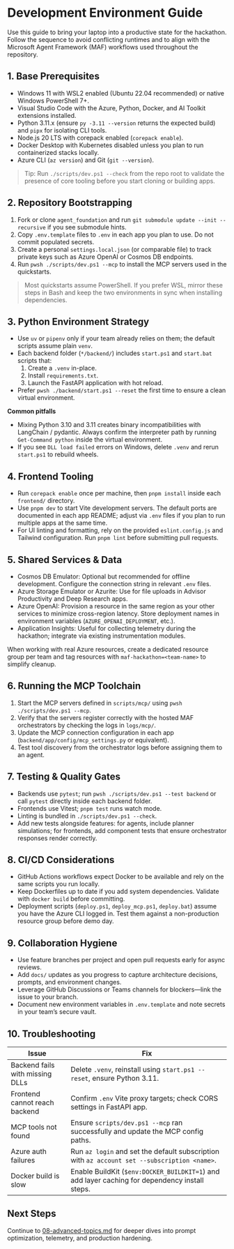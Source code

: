 # Development Environment Guide

Use this guide to bring your laptop into a productive state for the hackathon. Follow the sequence to avoid conflicting runtimes and to align with the Microsoft Agent Framework (MAF) workflows used throughout the repository.

## 1. Base Prerequisites

- Windows 11 with WSL2 enabled (Ubuntu 22.04 recommended) or native Windows PowerShell 7+.
- Visual Studio Code with the Azure, Python, Docker, and AI Toolkit extensions installed.
- Python 3.11.x (ensure `py -3.11 --version` returns the expected build) and `pipx` for isolating CLI tools.
- Node.js 20 LTS with corepack enabled (`corepack enable`).
- Docker Desktop with Kubernetes disabled unless you plan to run containerized stacks locally.
- Azure CLI (`az version`) and Git (`git --version`).

> Tip: Run `./scripts/dev.ps1 --check` from the repo root to validate the presence of core tooling before you start cloning or building apps.

## 2. Repository Bootstrapping

1. Fork or clone `agent_foundation` and run `git submodule update --init --recursive` if you see submodule hints.
2. Copy `.env.template` files to `.env` in each app you plan to use. Do not commit populated secrets.
3. Create a personal `settings.local.json` (or comparable file) to track private keys such as Azure OpenAI or Cosmos DB endpoints.
4. Run `pwsh ./scripts/dev.ps1 --mcp` to install the MCP servers used in the quickstarts.

> Most quickstarts assume PowerShell. If you prefer WSL, mirror these steps in Bash and keep the two environments in sync when installing dependencies.

## 3. Python Environment Strategy

- Use `uv` or `pipenv` only if your team already relies on them; the default scripts assume plain `venv`.
- Each backend folder (`*/backend/`) includes `start.ps1` and `start.bat` scripts that:
  1. Create a `.venv` in-place.
  2. Install `requirements.txt`.
  3. Launch the FastAPI application with hot reload.
- Prefer `pwsh ./backend/start.ps1 --reset` the first time to ensure a clean virtual environment.

**Common pitfalls**
- Mixing Python 3.10 and 3.11 creates binary incompatibilities with LangChain / pydantic. Always confirm the interpreter path by running `Get-Command python` inside the virtual environment.
- If you see `DLL load failed` errors on Windows, delete `.venv` and rerun `start.ps1` to rebuild wheels.

## 4. Frontend Tooling

- Run `corepack enable` once per machine, then `pnpm install` inside each `frontend/` directory.
- Use `pnpm dev` to start Vite development servers. The default ports are documented in each app README; adjust via `.env` files if you plan to run multiple apps at the same time.
- For UI linting and formatting, rely on the provided `eslint.config.js` and Tailwind configuration. Run `pnpm lint` before submitting pull requests.

## 5. Shared Services & Data

- Cosmos DB Emulator: Optional but recommended for offline development. Configure the connection string in relevant `.env` files.
- Azure Storage Emulator or Azurite: Use for file uploads in Advisor Productivity and Deep Research apps.
- Azure OpenAI: Provision a resource in the same region as your other services to minimize cross-region latency. Store deployment names in environment variables (`AZURE_OPENAI_DEPLOYMENT`, etc.).
- Application Insights: Useful for collecting telemetry during the hackathon; integrate via existing instrumentation modules.

When working with real Azure resources, create a dedicated resource group per team and tag resources with `maf-hackathon=<team-name>` to simplify cleanup.

## 6. Running the MCP Toolchain

1. Start the MCP servers defined in `scripts/mcp/` using `pwsh ./scripts/dev.ps1 --mcp`.
2. Verify that the servers register correctly with the hosted MAF orchestrators by checking the logs in `logs/mcp/`.
3. Update the MCP connection configuration in each app (`backend/app/config/mcp_settings.py` or equivalent).
4. Test tool discovery from the orchestrator logs before assigning them to an agent.

## 7. Testing & Quality Gates

- Backends use `pytest`; run `pwsh ./scripts/dev.ps1 --test backend` or call `pytest` directly inside each backend folder.
- Frontends use Vitest; `pnpm test` runs watch mode.
- Linting is bundled in `./scripts/dev.ps1 --check`.
- Add new tests alongside features: for agents, include planner simulations; for frontends, add component tests that ensure orchestrator responses render correctly.

## 8. CI/CD Considerations

- GitHub Actions workflows expect Docker to be available and rely on the same scripts you run locally.
- Keep Dockerfiles up to date if you add system dependencies. Validate with `docker build` before committing.
- Deployment scripts (`deploy.ps1`, `deploy_mcp.ps1`, `deploy.bat`) assume you have the Azure CLI logged in. Test them against a non-production resource group before demo day.

## 9. Collaboration Hygiene

- Use feature branches per project and open pull requests early for async reviews.
- Add `docs/` updates as you progress to capture architecture decisions, prompts, and environment changes.
- Leverage GitHub Discussions or Teams channels for blockers—link the issue to your branch.
- Document new environment variables in `.env.template` and note secrets in your team’s secure vault.

## 10. Troubleshooting

| Issue | Fix |
| --- | --- |
| Backend fails with missing DLLs | Delete `.venv`, reinstall using `start.ps1 --reset`, ensure Python 3.11. |
| Frontend cannot reach backend | Confirm `.env` Vite proxy targets; check CORS settings in FastAPI app. |
| MCP tools not found | Ensure `scripts/dev.ps1 --mcp` ran successfully and update the MCP config paths. |
| Azure auth failures | Run `az login` and set the default subscription with `az account set --subscription <name>`. |
| Docker build is slow | Enable BuildKit (`$env:DOCKER_BUILDKIT=1`) and add layer caching for dependency install steps. |

## Next Steps

Continue to [08-advanced-topics.md](./08-advanced-topics.md) for deeper dives into prompt optimization, telemetry, and production hardening.
